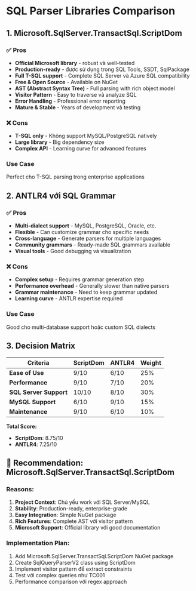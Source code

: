 # SQL Parser Libraries Comparison

## 1. Microsoft.SqlServer.TransactSql.ScriptDom

### ✅ Pros
- **Official Microsoft library** - robust và well-tested
- **Production-ready** - được sử dụng trong SQL Tools, SSDT, SqlPackage
- **Full T-SQL support** - Complete SQL Server và Azure SQL compatibility  
- **Free & Open Source** - Available on NuGet
- **AST (Abstract Syntax Tree)** - Full parsing with rich object model
- **Visitor Pattern** - Easy to traverse và analyze SQL
- **Error Handling** - Professional error reporting
- **Mature & Stable** - Years of development và testing

### ❌ Cons  
- **T-SQL only** - Không support MySQL/PostgreSQL natively
- **Large library** - Big dependency size
- **Complex API** - Learning curve for advanced features

### Use Case
Perfect cho T-SQL parsing trong enterprise applications

## 2. ANTLR4 với SQL Grammar

### ✅ Pros
- **Multi-dialect support** - MySQL, PostgreSQL, Oracle, etc.
- **Flexible** - Can customize grammar cho specific needs
- **Cross-language** - Generate parsers for multiple languages
- **Community grammars** - Ready-made SQL grammars available
- **Visual tools** - Good debugging và visualization

### ❌ Cons
- **Complex setup** - Requires grammar generation step
- **Performance overhead** - Generally slower than native parsers
- **Grammar maintenance** - Need to keep grammar updated
- **Learning curve** - ANTLR expertise required

### Use Case  
Good cho multi-database support hoặc custom SQL dialects

## 3. Decision Matrix

| Criteria | ScriptDom | ANTLR4 | Weight |
|----------|-----------|---------|---------|
| **Ease of Use** | 9/10 | 6/10 | 25% |
| **Performance** | 9/10 | 7/10 | 20% |
| **SQL Server Support** | 10/10 | 8/10 | 30% |
| **MySQL Support** | 6/10 | 9/10 | 15% |
| **Maintenance** | 9/10 | 6/10 | 10% |

**Total Score:**
- **ScriptDom**: 8.75/10
- **ANTLR4**: 7.25/10

## 🎯 Recommendation: Microsoft.SqlServer.TransactSql.ScriptDom

### Reasons:
1. **Project Context**: Chủ yếu work với SQL Server/MySQL
2. **Stability**: Production-ready, enterprise-grade
3. **Easy Integration**: Simple NuGet package
4. **Rich Features**: Complete AST với visitor pattern
5. **Microsoft Support**: Official library với good documentation

### Implementation Plan:
1. Add Microsoft.SqlServer.TransactSql.ScriptDom NuGet package
2. Create SqlQueryParserV2 class using ScriptDom
3. Implement visitor pattern để extract constraints
4. Test với complex queries như TC001
5. Performance comparison với regex approach 